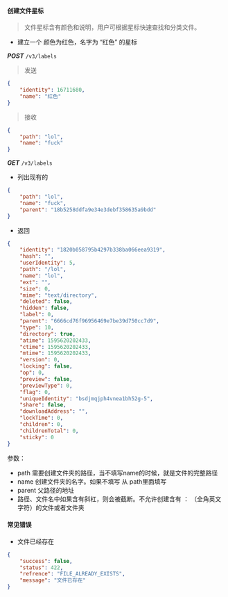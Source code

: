 #### 创建文件星标

> 文件星标含有颜色和说明，用户可根据星标快速查找和分类文件。

* 建立一个 颜色为红色，名字为 “红色” 的星标

***POST*** ```/v3/labels```
> 发送
```json
{
	"identity": 16711680,
	"name": "红色"
}
```
> 接收
```json
{
	"path": "lol",
	"name": "fuck"
}
```
***GET*** ```/v3/labels```
* 列出现有的

```json
{
	"path": "lol",
	"name": "fuck",
	"parent": "18b5258ddfa9e34e3debf358635a9bdd"
}
```

* 返回

```json
{
    "identity": "1820b058795b4297b338ba066eea9319",
    "hash": "",
    "userIdentity": 5,
    "path": "/lol",
    "name": "lol",
    "ext": "",
    "size": 0,
    "mime": "text/directory",
    "deleted": false,
    "hidden": false,
    "label": 0,
    "parent": "6666cd76f96956469e7be39d750cc7d9",
    "type": 10,
    "directory": true,
    "atime": 1595620202433,
    "ctime": 1595620202433,
    "mtime": 1595620202433,
    "version": 0,
    "locking": false,
    "op": 0,
    "preview": false,
    "previewType": 0,
    "flag": 0,
    "uniqueIdentity": "bsdjmqjph4vnea1bh52g-5",
    "share": false,
    "downloadAddress": "",
    "lockTime": 0,
    "children": 0,
    "childrenTotal": 0,
    "sticky": 0
}
```

参数：

* path 需要创建文件夹的路径，当不填写name的时候，就是文件的完整路径
* name 创建文件夹的名字。如果不填写 从 path里面填写
* parent 父路径的地址
* 路径、文件名中如果含有斜杠，则会被截断。不允许创建含有  ： （全角英文字符）的文件或者文件夹

#### 常见错误

* 文件已经存在
```json
{
    "success": false,
    "status": 422,
    "refrence": "FILE_ALREADY_EXISTS",
    "message": "文件已存在"
}
```
